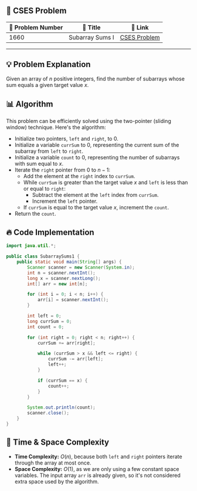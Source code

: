 ## 📝 **CSES Problem**
| 🔢 Problem Number | 📌 Title | 🔗 Link |
|------------------|--------------------------|--------------------------|
| 1660 | Subarray Sums I | [CSES Problem](https://cses.fi/problemset/task/1660) |

---

## 💡 **Problem Explanation**

Given an array of $n$ positive integers, find the number of subarrays whose sum equals a given target value $x$.

## 📊 **Algorithm**

This problem can be efficiently solved using the two-pointer (sliding window) technique. Here's the algorithm:

*   Initialize two pointers, `left` and `right`, to 0.
*   Initialize a variable `currSum` to 0, representing the current sum of the subarray from `left` to `right`.
*   Initialize a variable `count` to 0, representing the number of subarrays with sum equal to $x$.
*   Iterate the `right` pointer from 0 to $n-1$:
    *   Add the element at the `right` index to `currSum`.
    *   While `currSum` is greater than the target value $x$ and `left` is less than or equal to `right`:
        *   Subtract the element at the `left` index from `currSum`.
        *   Increment the `left` pointer.
    *   If `currSum` is equal to the target value $x$, increment the `count`.
*   Return the `count`.

## 🔥 **Code Implementation**

```java
import java.util.*;

public class SubarraySums1 {
    public static void main(String[] args) {
        Scanner scanner = new Scanner(System.in);
        int n = scanner.nextInt();
        long x = scanner.nextLong();
        int[] arr = new int[n];

        for (int i = 0; i < n; i++) {
            arr[i] = scanner.nextInt();
        }

        int left = 0;
        long currSum = 0;
        int count = 0;

        for (int right = 0; right < n; right++) {
            currSum += arr[right];

            while (currSum > x && left <= right) {
                currSum -= arr[left];
                left++;
            }

            if (currSum == x) {
                count++;
            }
        }

        System.out.println(count);
        scanner.close();
    }
}
```

## 🚀 **Time & Space Complexity**

*   **Time Complexity:** $O(n)$, because both `left` and `right` pointers iterate through the array at most once.
*   **Space Complexity:** $O(1)$, as we are only using a few constant space variables. The input array `arr` is already given, so it's not considered extra space used by the algorithm.
